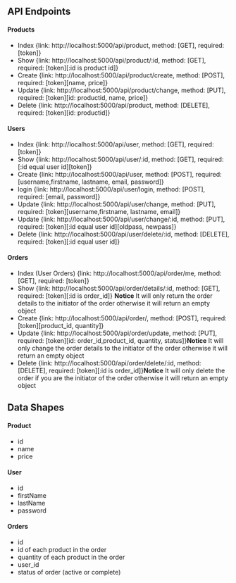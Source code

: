 ## API Endpoints

#### Products

- Index {link: http://localhost:5000/api/product, method: [GET], required: [token]}
- Show {link: http://localhost:5000/api/product/:id, method: [GET], required: [token][:id is product id]}
- Create {link: http://localhost:5000/api/product/create, method: [POST], required: [token][name, price]}
- Update {link: http://localhost:5000/api/product/change, method: [PUT], required: [token][id: productid, name, price]}
- Delete {link: http://localhost:5000/api/product, method: [DELETE], required: [token][id: productid]}

#### Users

- Index {link: http://localhost:5000/api/user, method: [GET], required: [token]}
- Show {link: http://localhost:5000/api/user/:id, method: [GET], required: [:id equal user id][token]}
- Create {link: http://localhost:5000/api/user, method: [POST], required: [username,firstname,
  lastname, email, password]}
- login {link: http://localhost:5000/api/user/login, method: [POST], required: [email, password]}
- Update {link: http://localhost:5000/api/user/change, method: [PUT], required: [token][username,firstname, lastname, email]}
- Update {link: http://localhost:5000/api/user/change/:id, method: [PUT], required: [token][:id equal user id][oldpass, newpass]}
- Delete {link: http://localhost:5000/api/user/delete/:id, method: [DELETE], required: [token][:id equal user id]}

#### Orders

- Index (User Orders) {link: http://localhost:5000/api/order/me, method: [GET], required: [token]}
- Show {link: http://localhost:5000/api/order/details/:id, method: [GET], required: [token][:id is order_id]} **Notice** It will only return the order details to the initiator of the order otherwise it will return an empty object
- Create {link: http://localhost:5000/api/order/, method: [POST], required: [token][product_id, quantity]}
- Update {link: http://localhost:5000/api/order/update, method: [PUT], required: [token][id: order_id,product_id, quantity, status]}**Notice** It will only change the order details to the initiator of the order otherwise it will return an empty object
- Delete {link: http://localhost:5000/api/order/delete/:id, method: [DELETE], required: [token][:id is order_id]}**Notice** It will only delete the order if you are the initiator of the order otherwise it will return an empty object

## Data Shapes

#### Product

- id
- name
- price

#### User

- id
- firstName
- lastName
- password

#### Orders

- id
- id of each product in the order
- quantity of each product in the order
- user_id
- status of order (active or complete)
